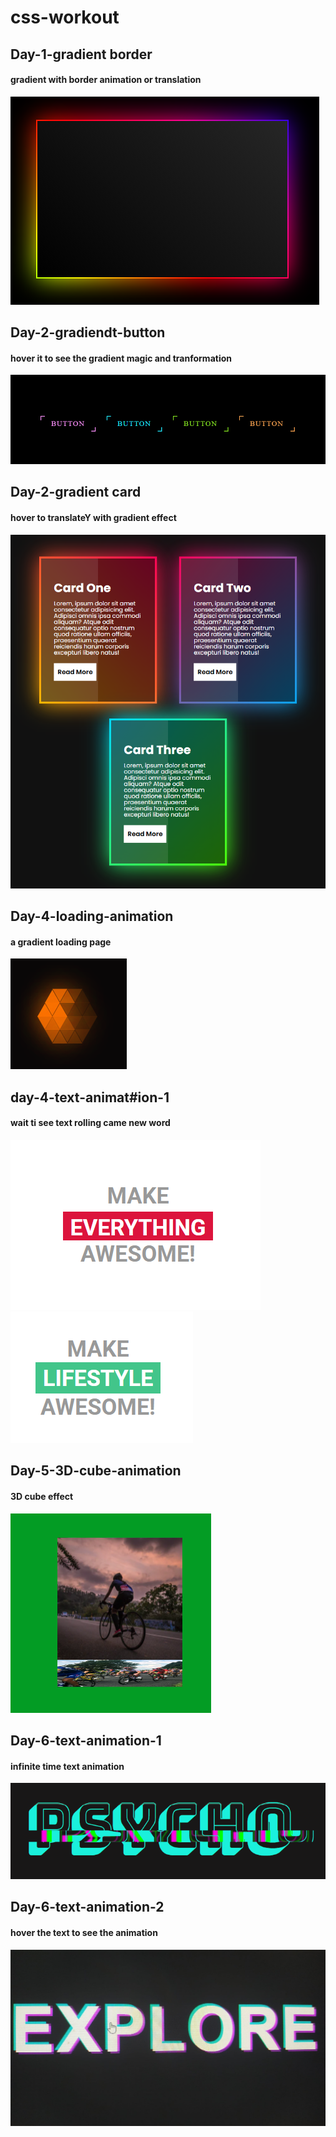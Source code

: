 # css-workout

## Day-1-gradient border
#### gradient with border animation or translation
![](Day-1-gradient%20border/output.png)

## Day-2-gradiendt-button
#### hover it to see the gradient magic and tranformation
![](Day-2-gradiendt-button/output.png)
## Day-2-gradient card
#### hover to translateY with gradient effect
![](Day-3-gradient-card/output.png)

## Day-4-loading-animation
#### a gradient loading page
![](Day-4-loading-animation/output.png)
## day-4-text-animat#ion-1
#### wait ti see text rolling came new word
![](day-4-text-animation-1/output.png)
![](day-4-text-animation-1/output1.png)

## Day-5-3D-cube-animation
#### 3D cube effect 
![](Day-5-3D-cube-animation/output.png)

## Day-6-text-animation-1
#### infinite time text animation
![](Day-6-text-glitch-1/output.png)
## Day-6-text-animation-2
#### hover the text to see the animation
![](Day-6-Text-glitch-2/output.png)

